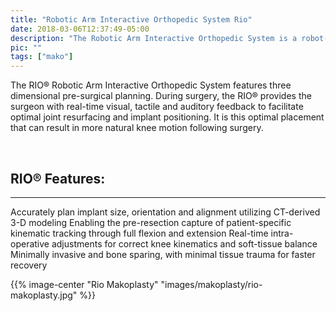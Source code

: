 ```yaml
---
title: "Robotic Arm Interactive Orthopedic System Rio"
date: 2018-03-06T12:37:49-05:00
description: "The Robotic Arm Interactive Orthopedic System is a robot-assisted tool used by surgeons to operate more precisely and effectively, improving patient outcomes"
pic: ""
tags: ["mako"]
---
```


The RIO&reg; Robotic Arm Interactive Orthopedic System features three dimensional pre-surgical planning. During surgery, the RIO&reg; provides the surgeon with real-time visual, tactile and auditory feedback to facilitate optimal joint resurfacing and implant positioning. It is this optimal placement that can result in more natural knee motion following surgery.

<br>

## RIO&reg; Features:
<hr>
Accurately plan implant size, orientation and alignment utilizing CT-derived 3-D modeling
Enabling the pre-resection capture of patient-specific kinematic tracking through full flexion and extension
Real-time intra-operative adjustments for correct knee kinematics and soft-tissue balance
Minimally invasive and bone sparing, with minimal tissue trauma for faster recovery

{{% image-center "Rio Makoplasty" "images/makoplasty/rio-makoplasty.jpg" %}}
